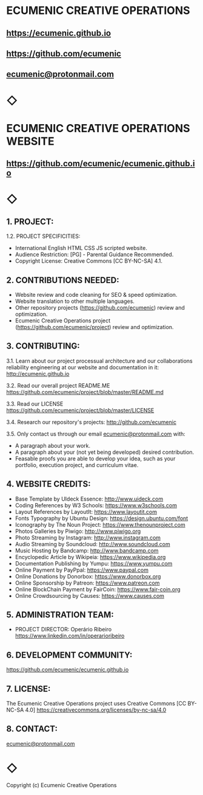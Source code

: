 # ECUMENIC CREATIVE OPERATIONS
## https://ecumenic.github.io
## https://github.com/ecumenic
## ecumenic@protonmail.com

# ◇

# ECUMENIC CREATIVE OPERATIONS WEBSITE
## https://github.com/ecumenic/ecumenic.github.io

# ◇

## 1. PROJECT: 
 
1.2. PROJECT SPECIFICITIES:
- International English HTML CSS JS scripted website.
- Audience Restriction: [PG] - Parental Guidance Recommended.
- Copyright License: Creative Commons [CC BY-NC-SA] 4.1.

## 2. CONTRIBUTIONS NEEDED:
- Website review and code cleaning for SEO & speed optimization.
- Website translation to other multiple languages.
- Other repository projects (https://github.com/ecumenic) review and optimization.
- Ecumenic Creative Operations project (https://github.com/ecumenic/project) review and optimization.

## 3. CONTRIBUTING:

3.1. Learn about our project processual architecture and our collaborations reliability engineering at our website and documentation in it:
http://ecumenic.github.io

3.2. Read our overall project README.ME 
https://github.com/ecumenic/project/blob/master/README.md

3.3. Read our LICENSE
https://github.com/ecumenic/project/blob/master/LICENSE

3.4. Research our repository's projects:
http://github.com/ecumenic

3.5. Only contact us through our email ecumenic@protonmail.com with:
- A paragraph about your work.
- A paragraph about your (not yet being developed) desired contribution.
- Feasable proofs you are able to develop your idea, such as your portfolio, execution project, and curriculum vitae. 

## 4. WEBSITE CREDITS:
- Base Template by UIdeck Essence: http://www.uideck.com
- Coding References by W3 Schools: https://www.w3schools.com
- Layout References by LayoutIt: https://www.layoutit.com
- Fonts Typography by Ubuntu Design: https://design.ubuntu.com/font
- Iconography by The Noun Project: https://www.thenounproject.com
- Photos Galleries by Piwigo: http://www.piwigo.org
- Photo Streaming by Instagram: http://www.instagram.com
- Audio Streaming by Soundcloud: http://www.soundcloud.com
- Music Hosting by Bandcamp: http://www.bandcamp.com
- Encyclopedic Article by Wikipeia: https://www.wikipedia.org
- Documentation Publishing by Yumpu: https://www.yumpu.com
- Online Payment by PayPpal: https://www.paypal.com
- Online Donations by Donorbox: https://www.donorbox.org
- Online Sponsorship by Patreon: https://www.patreon.com
- Online BlockChain Payment by FairCoin: https://www.fair-coin.org
- Online Crowdsourcing by Causes: https://www.causes.com

## 5. ADMINISTRATION TEAM:

- PROJECT DIRECTOR: Operário Ribeiro
https://www.linkedin.com/in/operarioribeiro

## 6. DEVELOPMENT COMMUNITY:
https://github.com/ecumenic/ecumenic.github.io

## 7. LICENSE:
The Ecumenic Creative Operations project uses Creative Commons [CC BY-NC-SA 4.0] https://creativecommons.org/licenses/by-nc-sa/4.0

## 8. CONTACT:
ecumenic@protonmail.com

# ◇

Copyright (c) Ecumenic Creative Operations
